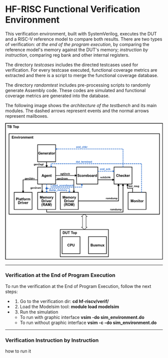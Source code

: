 
# HF-RISC Functional Verification Environment

This verification environment, built with SystemVerilog, executes the DUT and a RISC-V reference model to compare both results.
There are two types of verification: *at the end of the program execution*, by comparing the reference model's memory 
against the DUT's memory; *instruction by instruction*, comparing reg bank and other internal registers.

The directory *testcases* includes the directed testcases used for verification. For every testcase executed, functional coverage 
metrics are extracted and there is a script to merge the functional coverage database.

The directory *randomtest* includes pre-processing scripts to randomly generate Assembly code. These codes are simulated and 
functional coverage metrics are generated into the database. 

The following image shows the *architecture of the testbench* and its main modules. The dashed arrows represent events and the normal arrows represent mailboxes.

![tb](tb.png)

---
### Verification at the End of Program Execution

To run the verification at the End of Program Execution, follow the next steps:
- 1. Go to the verification dir:
    **cd hf-riscv/verif/**    
- 2. Load the Modelsim tool:
    **module load modelsim**
- 3. Run the simulation
  - To run with graphic interface
    **vsim -do sim_environment.do**
  - To run without graphic interface
    **vsim -c -do sim_environment.do**
    
---
### Verification Instruction by Instruction

how to run it

